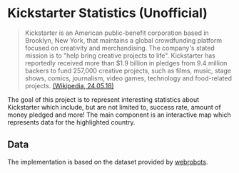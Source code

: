 # Kickstarter Statistics (Unofficial)
>Kickstarter is an American public-benefit corporation based in Brooklyn, New York, that maintains a global crowdfunding platform focused on creativity and merchandising. The company's stated mission is to "help bring creative projects to life". Kickstarter has reportedly received more than $1.9 billion in pledges from 9.4 million backers to fund 257,000 creative projects, such as films, music, stage shows, comics, journalism, video games, technology and food-related projects. [(Wikipedia, 24.05.18)](https://en.wikipedia.org/wiki/Kickstarter)

The goal of this project is to represent interesting statistics about Kickstarter which include, but are not limited to, success rate, amount of money pledged and more! 
The main component is an interactive map which represents data for the highlighted country.  

## Data
The implementation is based on the dataset provided by [webrobots](https://webrobots.io/kickstarter-datasets/). 
